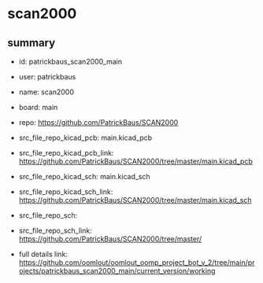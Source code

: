 # scan2000
 
## summary 
* id: patrickbaus_scan2000_main
* user: patrickbaus
* name: scan2000
* board: main
* repo: https://github.com/PatrickBaus/SCAN2000
* src_file_repo_kicad_pcb: main.kicad_pcb
* src_file_repo_kicad_pcb_link: https://github.com/PatrickBaus/SCAN2000/tree/master/main.kicad_pcb
* src_file_repo_kicad_sch: main.kicad_sch
* src_file_repo_kicad_sch_link: https://github.com/PatrickBaus/SCAN2000/tree/master/main.kicad_sch

* src_file_repo_sch: 
* src_file_repo_sch_link: https://github.com/PatrickBaus/SCAN2000/tree/master/
* full details link: https://github.com/oomlout/oomlout_oomp_project_bot_v_2/tree/main/projects/patrickbaus_scan2000_main/current_version/working  








